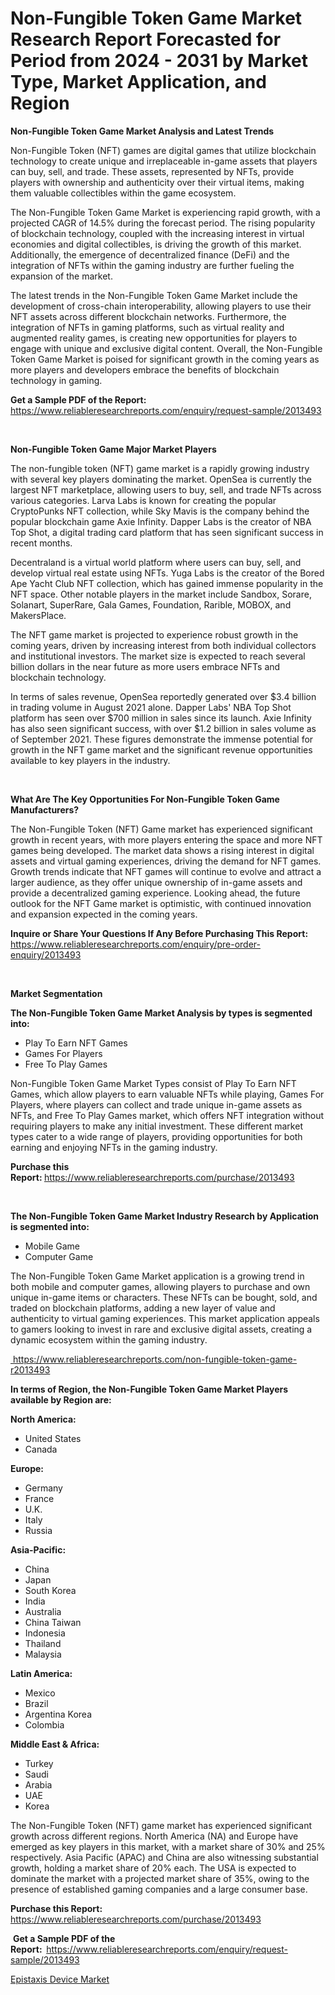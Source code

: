 <p><h1>Non-Fungible Token Game Market Research Report Forecasted for Period from 2024 -  2031 by Market Type, Market Application, and Region</h1></p><p><strong>Non-Fungible Token Game Market Analysis and Latest Trends</strong></p>
<p><p>Non-Fungible Token (NFT) games are digital games that utilize blockchain technology to create unique and irreplaceable in-game assets that players can buy, sell, and trade. These assets, represented by NFTs, provide players with ownership and authenticity over their virtual items, making them valuable collectibles within the game ecosystem.</p><p>The Non-Fungible Token Game Market is experiencing rapid growth, with a projected CAGR of 14.5% during the forecast period. The rising popularity of blockchain technology, coupled with the increasing interest in virtual economies and digital collectibles, is driving the growth of this market. Additionally, the emergence of decentralized finance (DeFi) and the integration of NFTs within the gaming industry are further fueling the expansion of the market.</p><p>The latest trends in the Non-Fungible Token Game Market include the development of cross-chain interoperability, allowing players to use their NFT assets across different blockchain networks. Furthermore, the integration of NFTs in gaming platforms, such as virtual reality and augmented reality games, is creating new opportunities for players to engage with unique and exclusive digital content. Overall, the Non-Fungible Token Game Market is poised for significant growth in the coming years as more players and developers embrace the benefits of blockchain technology in gaming.</p></p>
<p><strong>Get a Sample PDF of the Report:&nbsp;</strong> <a href="https://www.reliableresearchreports.com/enquiry/request-sample/2013493">https://www.reliableresearchreports.com/enquiry/request-sample/2013493</a></p>
<p>&nbsp;</p>
<p><strong>Non-Fungible Token Game Major Market Players</strong></p>
<p><p>The non-fungible token (NFT) game market is a rapidly growing industry with several key players dominating the market. OpenSea is currently the largest NFT marketplace, allowing users to buy, sell, and trade NFTs across various categories. Larva Labs is known for creating the popular CryptoPunks NFT collection, while Sky Mavis is the company behind the popular blockchain game Axie Infinity. Dapper Labs is the creator of NBA Top Shot, a digital trading card platform that has seen significant success in recent months.</p><p>Decentraland is a virtual world platform where users can buy, sell, and develop virtual real estate using NFTs. Yuga Labs is the creator of the Bored Ape Yacht Club NFT collection, which has gained immense popularity in the NFT space. Other notable players in the market include Sandbox, Sorare, Solanart, SuperRare, Gala Games, Foundation, Rarible, MOBOX, and MakersPlace.</p><p>The NFT game market is projected to experience robust growth in the coming years, driven by increasing interest from both individual collectors and institutional investors. The market size is expected to reach several billion dollars in the near future as more users embrace NFTs and blockchain technology.</p><p>In terms of sales revenue, OpenSea reportedly generated over $3.4 billion in trading volume in August 2021 alone. Dapper Labs' NBA Top Shot platform has seen over $700 million in sales since its launch. Axie Infinity has also seen significant success, with over $1.2 billion in sales volume as of September 2021. These figures demonstrate the immense potential for growth in the NFT game market and the significant revenue opportunities available to key players in the industry.</p></p>
<p>&nbsp;</p>
<p><strong>What Are The Key Opportunities For Non-Fungible Token Game Manufacturers?</strong></p>
<p><p>The Non-Fungible Token (NFT) Game market has experienced significant growth in recent years, with more players entering the space and more NFT games being developed. The market data shows a rising interest in digital assets and virtual gaming experiences, driving the demand for NFT games. Growth trends indicate that NFT games will continue to evolve and attract a larger audience, as they offer unique ownership of in-game assets and provide a decentralized gaming experience. Looking ahead, the future outlook for the NFT Game market is optimistic, with continued innovation and expansion expected in the coming years.</p></p>
<p><strong>Inquire or Share Your Questions If Any Before Purchasing This Report:</strong> <a href="https://www.reliableresearchreports.com/enquiry/pre-order-enquiry/2013493">https://www.reliableresearchreports.com/enquiry/pre-order-enquiry/2013493</a></p>
<p>&nbsp;</p>
<p><strong>Market Segmentation</strong></p>
<p><strong>The Non-Fungible Token Game Market Analysis by types is segmented into:</strong></p>
<p><ul><li>Play To Earn NFT Games</li><li>Games For Players</li><li>Free To Play Games</li></ul></p>
<p><p>Non-Fungible Token Game Market Types consist of Play To Earn NFT Games, which allow players to earn valuable NFTs while playing, Games For Players, where players can collect and trade unique in-game assets as NFTs, and Free To Play Games market, which offers NFT integration without requiring players to make any initial investment. These different market types cater to a wide range of players, providing opportunities for both earning and enjoying NFTs in the gaming industry.</p></p>
<p><strong>Purchase this Report:&nbsp;</strong><a href="https://www.reliableresearchreports.com/purchase/2013493">https://www.reliableresearchreports.com/purchase/2013493</a></p>
<p>&nbsp;</p>
<p><strong>The Non-Fungible Token Game Market Industry Research by Application is segmented into:</strong></p>
<p><ul><li>Mobile Game</li><li>Computer Game</li></ul></p>
<p><p>The Non-Fungible Token Game Market application is a growing trend in both mobile and computer games, allowing players to purchase and own unique in-game items or characters. These NFTs can be bought, sold, and traded on blockchain platforms, adding a new layer of value and authenticity to virtual gaming experiences. This market application appeals to gamers looking to invest in rare and exclusive digital assets, creating a dynamic ecosystem within the gaming industry.</p></p>
<p><a href="https://www.reliableresearchreports.com/non-fungible-token-game-r2013493">&nbsp;https://www.reliableresearchreports.com/non-fungible-token-game-r2013493</a></p>
<p><strong>In terms of Region, the Non-Fungible Token Game Market Players available by Region are:</strong></p>
<p>
    <p> <strong> North America: </strong>
        <ul>
            <li>United States</li>
            <li>Canada</li>
        </ul>
        </p> 
    <p> <strong> Europe: </strong>
        <ul>
            <li>Germany</li>
            <li>France</li>
            <li>U.K.</li>
            <li>Italy</li>
            <li>Russia</li>
        </ul>
        </p> 
    <p> <strong> Asia-Pacific: </strong>
        <ul>
            <li>China</li>
            <li>Japan</li>
            <li>South Korea</li>
            <li>India</li>
            <li>Australia</li>
            <li>China Taiwan</li>
            <li>Indonesia</li>
            <li>Thailand</li>
            <li>Malaysia</li>
        </ul>
        </p> 
    <p> <strong> Latin America: </strong>
        <ul>
            <li>Mexico</li>
            <li>Brazil</li>
            <li>Argentina Korea</li>
            <li>Colombia</li>
        </ul>
        </p> 
    <p> <strong> Middle East & Africa: </strong>
        <ul>
            <li>Turkey</li>
            <li>Saudi</li>
            <li>Arabia</li>
            <li>UAE</li>
            <li>Korea</li>
        </ul>
    </p>
    </p>
<p><p>The Non-Fungible Token (NFT) game market has experienced significant growth across different regions. North America (NA) and Europe have emerged as key players in this market, with a market share of 30% and 25% respectively. Asia Pacific (APAC) and China are also witnessing substantial growth, holding a market share of 20% each. The USA is expected to dominate the market with a projected market share of 35%, owing to the presence of established gaming companies and a large consumer base.</p></p>
<p><strong>Purchase this Report: </strong><a href="https://www.reliableresearchreports.com/purchase/2013493">https://www.reliableresearchreports.com/purchase/2013493</a></p>
<p>&nbsp;<strong>Get a Sample PDF of the Report:&nbsp;&nbsp;</strong><a href="https://www.reliableresearchreports.com/enquiry/request-sample/2013493">https://www.reliableresearchreports.com/enquiry/request-sample/2013493</a></p>
<p><strong></strong></p>
<p><p><a href="https://view.publitas.com/reportprime-1/insights-into-epistaxis-device-market-share-and-competitive-landscape-for-period-from-2024-to-2031/">Epistaxis Device Market</a></p></p>